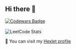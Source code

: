 ## Hi there 👋

[![Codewars Badge](https://www.codewars.com/users/ludaalt/badges/micro)](https://www.codewars.com/users/ludaalt)
<br />
<br />
![LeetCode Stats](https://leetcard.jacoblin.cool/ludaalt?theme=dark&font=Noto%20Sans%20Tamil)

🍎 You can visit my [Hexlet profile](https://ru.hexlet.io/u/user-31d24a045d82e6e6)

<!--
**ludaalt/ludaalt** is a ✨ _special_ ✨ repository because its `README.md` (this file) appears on your GitHub profile.

Here are some ideas to get you started:

- 🔭 I’m currently working on ...
- 🌱 I’m currently learning ...
- 👯 I’m looking to collaborate on ...
- 🤔 I’m looking for help with ...
- 💬 Ask me about ...
- 📫 How to reach me: ...
- 😄 Pronouns: ...
- ⚡ Fun fact: ...
-->
